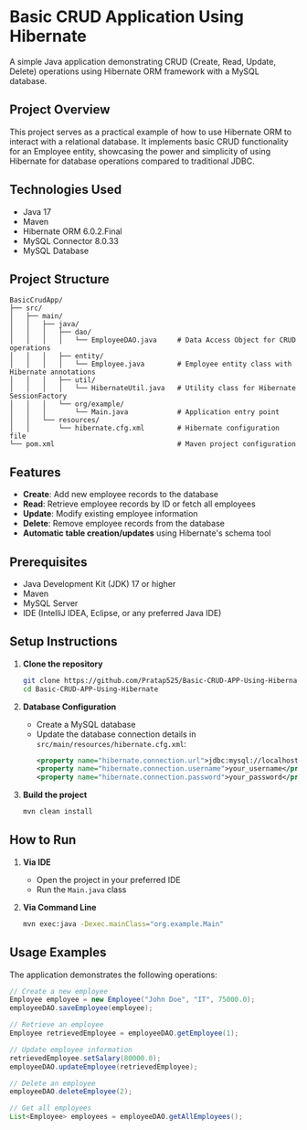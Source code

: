 # Basic CRUD Application Using Hibernate

A simple Java application demonstrating CRUD (Create, Read, Update, Delete) operations using Hibernate ORM framework with a MySQL database.

## Project Overview

This project serves as a practical example of how to use Hibernate ORM to interact with a relational database. It implements basic CRUD functionality for an Employee entity, showcasing the power and simplicity of using Hibernate for database operations compared to traditional JDBC.

## Technologies Used

- Java 17
- Maven 
- Hibernate ORM 6.0.2.Final
- MySQL Connector 8.0.33
- MySQL Database

## Project Structure

```
BasicCrudApp/
├── src/
│   ├── main/
│   │   ├── java/
│   │   │   ├── dao/
│   │   │   │   └── EmployeeDAO.java     # Data Access Object for CRUD operations
│   │   │   ├── entity/
│   │   │   │   └── Employee.java        # Employee entity class with Hibernate annotations
│   │   │   ├── util/
│   │   │   │   └── HibernateUtil.java   # Utility class for Hibernate SessionFactory
│   │   │   └── org/example/
│   │   │       └── Main.java            # Application entry point
│   │   └── resources/
│   │       └── hibernate.cfg.xml        # Hibernate configuration file
└── pom.xml                              # Maven project configuration
```

## Features

- **Create**: Add new employee records to the database
- **Read**: Retrieve employee records by ID or fetch all employees
- **Update**: Modify existing employee information
- **Delete**: Remove employee records from the database
- **Automatic table creation/updates** using Hibernate's schema tool

## Prerequisites

- Java Development Kit (JDK) 17 or higher
- Maven
- MySQL Server
- IDE (IntelliJ IDEA, Eclipse, or any preferred Java IDE)

## Setup Instructions

1. **Clone the repository**
   ```bash
   git clone https://github.com/Pratap525/Basic-CRUD-APP-Using-Hibernate.git
   cd Basic-CRUD-APP-Using-Hibernate
   ```

2. **Database Configuration**
   - Create a MySQL database
   - Update the database connection details in `src/main/resources/hibernate.cfg.xml`:
     ```xml
     <property name="hibernate.connection.url">jdbc:mysql://localhost:3306/your_database</property>
     <property name="hibernate.connection.username">your_username</property>
     <property name="hibernate.connection.password">your_password</property>
     ```

3. **Build the project**
   ```bash
   mvn clean install
   ```

## How to Run

1. **Via IDE**
   - Open the project in your preferred IDE
   - Run the `Main.java` class

2. **Via Command Line**
   ```bash
   mvn exec:java -Dexec.mainClass="org.example.Main"
   ```

## Usage Examples

The application demonstrates the following operations:

```java
// Create a new employee
Employee employee = new Employee("John Doe", "IT", 75000.0);
employeeDAO.saveEmployee(employee);

// Retrieve an employee
Employee retrievedEmployee = employeeDAO.getEmployee(1);

// Update employee information
retrievedEmployee.setSalary(80000.0);
employeeDAO.updateEmployee(retrievedEmployee);

// Delete an employee
employeeDAO.deleteEmployee(2);

// Get all employees
List<Employee> employees = employeeDAO.getAllEmployees();
```

